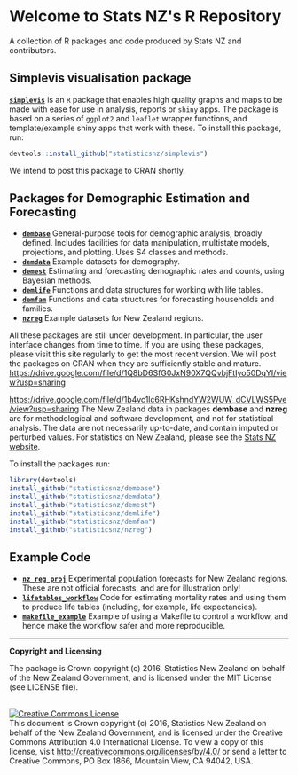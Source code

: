 # Welcome to Stats NZ's R Repository

A collection of R packages and code produced by Stats NZ and contributors.

## Simplevis visualisation package

[**`simplevis`**](https://github.com/statisticsnz/simplevis) is an `R` package that enables high quality graphs and maps to be made with ease for use in analysis, reports or `shiny` apps. The package is based on a series of `ggplot2` and `leaflet` wrapper functions, and template/example shiny apps that work with these. To install this package, run: 
```r 
devtools::install_github("statisticsnz/simplevis")
```

We intend to post this package to CRAN shortly.

## Packages for Demographic Estimation and Forecasting

+ [**`dembase`**](https://github.com/StatisticsNZ/dembase) General-purpose tools for demographic analysis, broadly defined.  Includes facilities for data manipulation, multistate models, projections, and plotting.  Uses S4 classes and methods.
+ [**`demdata`**](https://github.com/StatisticsNZ/demdata) Example datasets for demography.
+ [**`demest`**](https://github.com/StatisticsNZ/demest) Estimating and forecasting demographic rates and counts, using Bayesian methods.
+ [**`demlife`**](https://github.com/StatisticsNZ/demlife) Functions and data structures for working with life tables.
+ [**`demfam`**](https://github.com/StatisticsNZ/demfam) Functions and data structures for forecasting households and families.
+ [**`nzreg`**](https://github.com/StatisticsNZ/nzreg) Example datasets for New Zealand regions. 

All these packages are still under development. In particular, the user interface changes from time to time. If you are using these packages, please visit this site regularly to get the most recent version.  We will post the packages on CRAN when they are sufficiently stable and mature.
https://drive.google.com/file/d/1Q8bD6SfG0JxN90X7QQvbjFtIyo50DqYI/view?usp=sharing

https://drive.google.com/file/d/1b4vc1lc6RHKshndYW2WUW_dCVLWS5Pve/view?usp=sharing
The New Zealand data in packages **dembase** and **nzreg** are for methodological and software development, and not for statistical analysis. The data are not necessarily up-to-date, and contain imputed or perturbed values.  For statistics on New Zealand, please see the [Stats NZ website](http://www.stats.govt.nz).

To install the packages run:

```r
library(devtools)
install_github("statisticsnz/dembase")
install_github("statisticsnz/demdata")
install_github("statisticsnz/demest")
install_github("statisticsnz/demlife")
install_github("statisticsnz/demfam")
install_github("statisticsnz/nzreg")
```

## Example Code

+ [**`nz_reg_proj`**](https://github.com/StatisticsNZ/nz_reg_proj) Experimental population forecasts for New Zealand regions. These are not official forecasts, and are for illustration only!
+ [**`lifetables_workflow`**](https://github.com/StatisticsNZ/lifetables_workflow) Code for estimating mortality rates and using them to produce life tables (including, for example, life expectancies).
+ [**`makefile_example`**](https://github.com/StatisticsNZ/makefile_example) Example of using a Makefile to control a workflow, and hence make the workflow safer and more reproducible.

-----

__Copyright and Licensing__

The package is Crown copyright (c) 2016, Statistics New Zealand on behalf of the New Zealand Government, and is licensed under the MIT License (see LICENSE file).

<br /><a rel="license" href="http://creativecommons.org/licenses/by/4.0/"><img alt="Creative Commons License" style="border-width:0" src="https://i.creativecommons.org/l/by/4.0/88x31.png" /></a><br />This document is Crown copyright (c) 2016, Statistics New Zealand on behalf of the New Zealand Government, and is licensed under the Creative Commons Attribution 4.0 International License. To view a copy of this license, visit http://creativecommons.org/licenses/by/4.0/ or send a letter to Creative Commons, PO Box 1866, Mountain View, CA 94042, USA.
